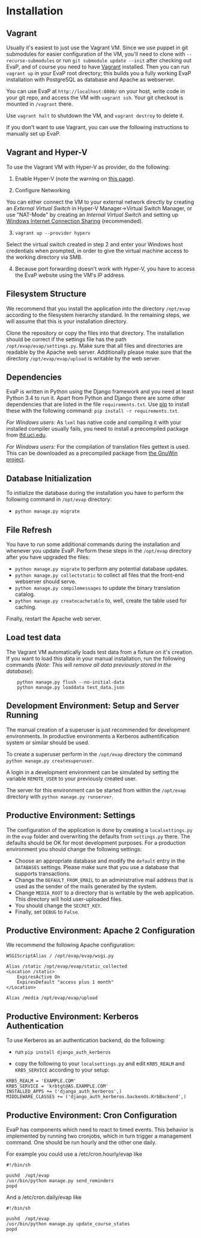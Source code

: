 Installation
============

Vagrant
------------

Usually it's easiest to just use the Vagrant VM. Since we use puppet in git submodules for easier configuration of the VM, you'll need to clone with ``--recurse-submodules`` or run ``git submodule update --init`` after checking out EvaP, and of course you need to have [Vagrant](http://www.vagrantup.com) installed. Then you can run ``vagrant up`` in your EvaP root directory; this builds you a fully working EvaP installation with PostgreSQL as database and Apache as webserver.

You can use EvaP at ``http://localhost:8000/`` on your host, write code in your git repo, and access the VM with ``vagrant ssh``. Your git checkout is mounted in ``/vagrant`` there.

Use ``vagrant halt`` to shutdown the VM, and ``vagrant destroy`` to delete it.

If you don't want to use Vagrant, you can use the following instructions to manually set up EvaP.


Vagrant and Hyper-V
-------------------

To use the Vagrant VM with Hyper-V as provider, do the following:

1. Enable Hyper-V (note the warning on [this page](https://docs.vagrantup.com/v2/hyperv/index.html)).

2. Configure Networking

  You can either connect the VM to your external network directly by creating an *External Virtual Switch* in Hyper-V Manager->Virtual Switch Manager, or use "NAT-Mode" by creating an *Internal Virtual Switch* and setting up [Windows Internet Connection Sharing](http://windows.microsoft.com/en-us/windows/using-internet-connection-sharing#1TC=windows-7) (recommended).

3. ``vagrant up --provider hyperv``

  Select the virtual switch created in step 2 and enter your Windows host credentials when prompted, in order to give the virtual machine access to the working directory via SMB.

4.  Because port forwarding doesn't work with Hyper-V, you have to access the EvaP website using the VM's IP address.


Filesystem Structure
--------------------

We recommend that you install the application into the directory ``/opt/evap`` according to the filesystem hierarchy standard. In the remaining steps, we will assume that this is your installation directory.

Clone the repository or copy the files into that directory. The installation should be correct if the settings file has the path ``/opt/evap/evap/settings.py``. Make sure that all files and directories are readable by the Apache web server. Additionally please make sure that the directory ``/opt/evap/evap/upload`` is writable by the web server.


Dependencies
------------

EvaP is written in Python using the Django framework and you need at least Python 3.4 to run it. Apart from Python and Django there are some other dependencies that are listed in the file ``requirements.txt``. Use [pip](http://www.pip-installer.org/en/latest/installing.html) to install these with the following command: ``pip install -r requirements.txt``.

*For Windows users:* As ``lxml`` has native code and compiling it with your installed compiler usually fails, you need to install a precompiled package from [lfd.uci.edu](http://www.lfd.uci.edu/~gohlke/pythonlibs/).

*For Windows users:* For the compilation of translation files gettext is used. This can be downloaded as a precompiled package from [the GnuWin project](http://sourceforge.net/projects/gnuwin32/files/gettext/).


Database Initialization
-----------------------

To initialize the database during the installation you have to perform the following command in ``/opt/evap`` directory:

- ``python manage.py migrate``


File Refresh
------------

You have to run some additional commands during the installation and whenever you update EvaP. Perform these steps in the ``/opt/evap`` directory after you have upgraded the files:

- ``python manage.py migrate`` to perform any potential database updates.
- ``python manage.py collectstatic`` to collect all files that the front-end webserver should serve.
- ``python manage.py compilemessages`` to update the binary translation catalog.
- ``python manage.py createcachetable`` to, well, create the table used for caching.

Finally, restart the Apache web server.


Load test data
--------------
 
The Vagrant VM automatically loads test data from a fixture on it's creation. If you want to load this data in your manual installation, run the following commands (*Note: This will remove all data previously stored in the database*):

        python manage.py flush --no-initial-data
        python manage.py loaddata test_data.json


Development Environment: Setup and Server Running
-------------------------------------------------

The manual creation of a superuser is just recommended for development environments. In productive environments a Kerberos authentification system or similar should be used.

To create a superuser perform in the ``/opt/evap`` directory the command ``python manage.py createsuperuser``.

A login in a development environment can be simulated by setting the variable ``REMOTE_USER`` to your previously created user.

The server for this environment can be started from within the ``/opt/evap`` directory with ``python manage.py runserver``.


Productive Environment: Settings
--------

The configuration of the application is done by creating a ``localsettings.py`` in the ``evap`` folder and overwriting the defaults from ``settings.py`` there. The defaults should be OK for most development purposes. For a production environment you should change the following settings:

- Choose an appropriate database and modify the ``default`` entry in the ``DATABASES`` settings. Please make sure that you use a database that supports transactions.
- Change the ``DEFAULT_FROM_EMAIL`` to an administrative mail address that is used as the sender of the mails generated by the system.
- Change ``MEDIA_ROOT`` to a directory that is writable by the web application. This directory will hold user-uploaded files.
- You should change the ``SECRET_KEY``.
- Finally, set ``DEBUG`` to ``False``.


Productive Environment: Apache 2 Configuration
----------------------------------------------

We recommend the following Apache configuration:

    WSGIScriptAlias / /opt/evap/evap/wsgi.py

    Alias /static /opt/evap/evap/static_collected
    <Location /static>
        ExpiresActive On
        ExpiresDefault "access plus 1 month"
    </Location>

    Alias /media /opt/evap/evap/upload


Productive Environment: Kerberos Authentication
-----------------------------------------------

To use Kerberos as an authentication backend, do the following:

- run ``pip install django_auth_kerberos``

- copy the following to your ``localsettings.py`` and edit ``KRB5_REALM`` and ``KRB5_SERVICE`` according to your setup:

```
KRB5_REALM = 'EXAMPLE.COM'
KRB5_SERVICE = 'krbtgt@AS.EXAMPLE.COM'
INSTALLED_APPS += ('django_auth_kerberos',)
MIDDLEWARE_CLASSES += ('django_auth_kerberos.backends.KrbBackend',)
```

Productive Environment: Cron Configuration
------------------------------------------

EvaP has components which need to react to timed events. This behavior is implemented by running two cronjobs, which in turn trigger a management command. One should be run hourly and the other one daily.

For example you could use a /etc/cron.hourly/evap like

    #!/bin/sh

    pushd  /opt/evap
    /usr/bin/python manage.py send_reminders
    popd

And a /etc/cron.daily/evap like

    #!/bin/sh

    pushd  /opt/evap
    /usr/bin/python manage.py update_course_states
    popd
